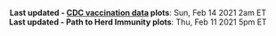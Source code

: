 <p align="center">
    <b>Last updated - <a href="https://covid.cdc.gov/covid-data-tracker/#vaccinations" target="_blank">CDC vaccination data</a> plots</b>: Sun, Feb 14 2021 2am ET<br>
    <b>Last updated - Path to Herd Immunity plots</b>: Thu, Feb 11 2021 5pm ET
    </p>